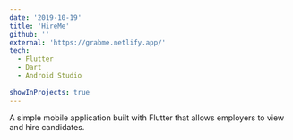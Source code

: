 ```yaml
---
date: '2019-10-19'
title: 'HireMe'
github: ''
external: 'https://grabme.netlify.app/'
tech:
  - Flutter
  - Dart
  - Android Studio
  
showInProjects: true
---
```


A simple mobile application built with Flutter that allows employers to view and hire candidates.